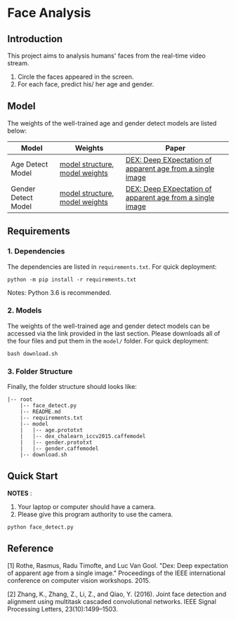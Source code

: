 # Face Analysis

## Introduction
This project aims to analysis humans' faces from the real-time video stream.
1. Circle the faces appeared in the screen.
2. For each face, predict his/ her age and gender.

## Model
The weights of the well-trained age and gender detect models are listed below:

|  Model   | Weights| Paper |
|  ----  | ----  | ----  |
| Age Detect Model  | [model structure](https://data.vision.ee.ethz.ch/cvl/rrothe/imdb-wiki/static/age.prototxt), [model weights](https://data.vision.ee.ethz.ch/cvl/rrothe/imdb-wiki/static/dex_chalearn_iccv2015.caffemodel)| [DEX: Deep EXpectation of apparent age from a single image](https://data.vision.ee.ethz.ch/cvl/rrothe/imdb-wiki/)|
| Gender Detect Model  | [model structure](https://data.vision.ee.ethz.ch/cvl/rrothe/imdb-wiki/static/gender.prototxt), [model weights](https://data.vision.ee.ethz.ch/cvl/rrothe/imdb-wiki/static/gender.caffemodel) | [DEX: Deep EXpectation of apparent age from a single image](https://data.vision.ee.ethz.ch/cvl/rrothe/imdb-wiki/)|

## Requirements

### 1. Dependencies

The dependencies are listed in `requirements.txt`. For quick deployment:
```
python -m pip install -r requirements.txt
```
Notes: Python 3.6 is recommended.

### 2. Models

The weights of the well-trained age and gender detect models can be accessed via the link provided in the last section. Please downloads all of the four files and put them in the `model/` folder. For quick deployment:
```
bash download.sh
```

### 3. Folder Structure
Finally, the folder structure should looks like:
```
|-- root
    |-- face_detect.py
    |-- README.md
    |-- requirements.txt
    |-- model
    |   |-- age.prototxt
    |   |-- dex_chalearn_iccv2015.caffemodel
    |   |-- gender.prototxt
    |   |-- gender.caffemodel
    |-- download.sh
```

## Quick Start

**NOTES** :
1. Your laptop or computer should have a camera.
2. Please give this program authority to use the camera.

```
python face_detect.py
```

## Reference

[1] Rothe, Rasmus, Radu Timofte, and Luc Van Gool. "Dex: Deep expectation of apparent age from a single image." Proceedings of the IEEE international conference on computer vision workshops. 2015.

[2] Zhang, K., Zhang, Z., Li, Z., and Qiao, Y. (2016). Joint face detection and alignment using multitask cascaded convolutional networks. IEEE Signal Processing Letters, 23(10):1499–1503.
